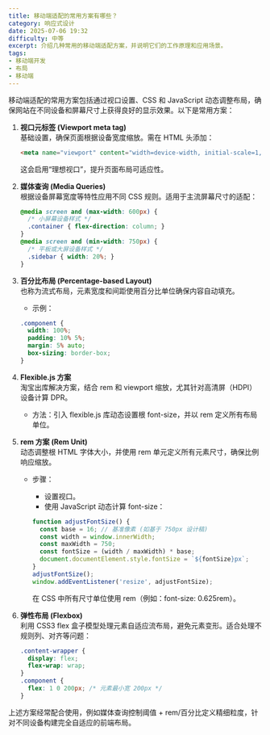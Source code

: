 ```yaml
---
title: 移动端适配的常用方案有哪些？
category: 响应式设计
date: 2025-07-06 19:32
difficulty: 中等
excerpt: 介绍几种常用的移动端适配方案，并说明它们的工作原理和应用场景。
tags:
- 移动端开发
- 布局
- 移动端
---
```

移动端适配的常用方案包括通过视口设置、CSS 和 JavaScript 动态调整布局，确保网站在不同设备和屏幕尺寸上获得良好的显示效果。以下是常用方案：  

1. **视口元标签 (Viewport meta tag)**  
   基础设置，确保页面根据设备宽度缩放。需在 HTML 头添加：  
   
   ```html
   <meta name="viewport" content="width=device-width, initial-scale=1, maximum-scale=1.0, user-scalable=no">
   ```  
   
   这会启用“理想视口”，提升页面布局可适应性。  

2. **媒体查询 (Media Queries)**  
   根据设备屏幕宽度等特性应用不同 CSS 规则。适用于主流屏幕尺寸的适配：  
   
   ```css
   @media screen and (max-width: 600px) {
     /* 小屏幕设备样式 */
     .container { flex-direction: column; }
   }
   @media screen and (min-width: 750px) {
     /* 平板或大屏设备样式 */
     .sidebar { width: 20%; }
   }
   ```  

3. **百分比布局 (Percentage-based Layout)**  
   也称为流式布局，元素宽度和间距使用百分比单位确保内容自动填充。  
   - 示例：  
   
   ```css
   .component {
     width: 100%;
     padding: 10% 5%;
     margin: 5% auto;
     box-sizing: border-box;
   }
   ```  

4. **Flexible.js 方案**  
   淘宝出库解决方案，结合 rem 和 viewport 缩放，尤其针对高清屏（HDPI）设备计算 DPR。  
   - 方法：引入 flexible.js 库动态设置根 font-size，并以 rem 定义所有布局单位。  

5. **rem 方案 (Rem Unit)**  
   动态调整根 HTML 字体大小，并使用 rem 单元定义所有元素尺寸，确保比例响应缩放。  
   - 步骤：  
     - 设置视口。  
     - 使用 JavaScript 动态计算 font-size：  
      
      ```js
      function adjustFontSize() {
        const base = 16; // 基准像素 (如基于 750px 设计稿)
        const width = window.innerWidth;
        const maxWidth = 750;
        const fontSize = (width / maxWidth) * base;
        document.documentElement.style.fontSize = `${fontSize}px`;
      }
      adjustFontSize();
      window.addEventListener('resize', adjustFontSize);
      ```  
      
      在 CSS 中所有尺寸单位使用 rem（例如：font-size: 0.625rem）。  

6. **弹性布局 (Flexbox)**  
   利用 CSS3 flex 盒子模型处理元素自适应流布局，避免元素变形。适合处理不规则列、对齐等问题：  
   
   ```css
   .content-wrapper {
     display: flex;
     flex-wrap: wrap;
   }
   .component {
     flex: 1 0 200px; /* 元素最小宽 200px */
   }
   ```

上述方案经常配合使用，例如媒体查询控制阈值 + rem/百分比定义精细粒度，针对不同设备构建完全自适应的前端布局。
